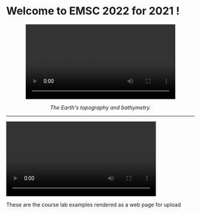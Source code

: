 # Welcome to EMSC 2022 for 2021 !

<center>
<video controls autoplay width="400">
    <source src="MP4Movies/etopoimageH.mp4"
            type="video/mp4">

    Sorry, your browser doesn't support embedded videos.
</video>

*The Earth's topography and bathymetry.*
</center>

---


<video controls width="400">
    <source src="MP4Movies/LavaLampNormalSpeed.m4v"
            type="video/mp4">

    Sorry, your browser doesn't support embedded videos.
</video>




These are the course lab examples rendered as a web page for upload
